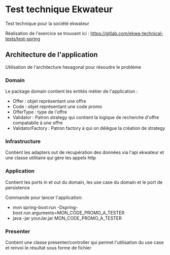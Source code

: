 # Test technique Ekwateur
Test technique pour la société ekwateur

Réalisation de l'exercice se trouvant ici : https://gitlab.com/ekwa-technical-tests/test-spring
## Architecture de l'application
Utilisation de l'architecture hexagonal pour résoudre le problème

### Domain
Le package domain contient les entités métier de l'application :
- Offer : objet représentant une offre
- Code : objet représentant une code promo
- OfferType : type de l'offre
- Validator : Patron strategy qui contient la logique de recherche d'offre compatabile à une offre
- ValidatorFactory : Patron factory à qui on délègue la création de strategy

### Infrastructure
Contient les adapters out de récupération des données via l'api ekwateur
et une classe utilitaire qui gère les appels http

### Application
Contient les ports in et out du domain, les use case du domain et le port de persistence

Commande pour lancer l'application:
- mvn spring-boot:run -Dspring-boot.run.arguments=MON_CODE_PROMO_A_TESTER
- java -jar yourJar.jar MON_CODE_PROMO_A_TESTER

### Presenter
Contient une classe presenter/controller qui permet l'utilisation du use case et renvoi le résultat sous forme de fichier

